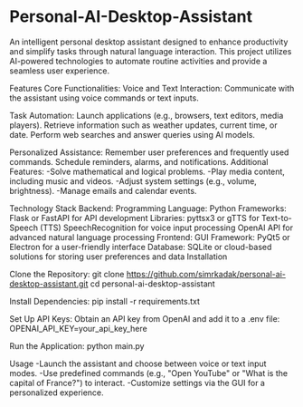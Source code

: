 # Personal-AI-Desktop-Assistant
An intelligent personal desktop assistant designed to enhance productivity and simplify tasks through natural language interaction. This project utilizes AI-powered technologies to automate routine activities and provide a seamless user experience.

Features
Core Functionalities:
Voice and Text Interaction: Communicate with the assistant using voice commands or text inputs.

Task Automation:
Launch applications (e.g., browsers, text editors, media players).
Retrieve information such as weather updates, current time, or date.
Perform web searches and answer queries using AI models.

Personalized Assistance:
Remember user preferences and frequently used commands.
Schedule reminders, alarms, and notifications.
Additional Features:
-Solve mathematical and logical problems.
-Play media content, including music and videos.
-Adjust system settings (e.g., volume, brightness).
-Manage emails and calendar events.

Technology Stack
Backend:
Programming Language: Python
Frameworks: Flask or FastAPI for API development
Libraries:
pyttsx3 or gTTS for Text-to-Speech (TTS)
SpeechRecognition for voice input processing
OpenAI API for advanced natural language processing
Frontend:
GUI Framework: PyQt5 or Electron for a user-friendly interface
Database:
SQLite or cloud-based solutions for storing user preferences and data
Installation

Clone the Repository:
git clone https://github.com/simrkadak/personal-ai-desktop-assistant.git
cd personal-ai-desktop-assistant

Install Dependencies:
pip install -r requirements.txt

Set Up API Keys:
Obtain an API key from OpenAI and add it to a .env file:
OPENAI_API_KEY=your_api_key_here

Run the Application:
python main.py

Usage
-Launch the assistant and choose between voice or text input modes.
-Use predefined commands (e.g., "Open YouTube" or "What is the capital of France?") to interact.
-Customize settings via the GUI for a personalized experience.

